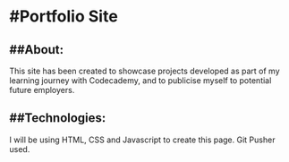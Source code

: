 # #Portfolio Site

## ##About:

This site has been created to showcase projects developed as part of my learning journey with Codecademy, and to publicise myself to potential future employers.

## ##Technologies:

I will be using HTML, CSS and Javascript to create this page.
Git Pusher used.
